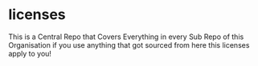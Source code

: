 # licenses
This is a Central Repo that Covers Everything in every Sub Repo of this Organisation if you use anything that got sourced from here this licenses apply to you!
